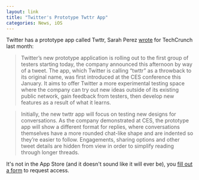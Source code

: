 ```yaml
---
layout: link
title: "Twitter's Prototype Twttr App"
categories: News, iOS
---
```


Twitter has a prototype app called Twttr, Sarah Perez [wrote](https://techcrunch.com/2019/03/11/twitters-new-prototype-app-twttr-launches-today/) for TechCrunch last month:

> Twitter’s  new prototype application is rolling out to the first group of testers starting today, the company announced this afternoon by way of a tweet. The app, which Twitter is calling “twttr” as a throwback to its original name, was first introduced at the CES conference this January. It aims to offer Twitter a more experimental testing space where the company can try out new ideas outside of its existing public network, gain feedback from testers, then develop new features as a result of what it learns.

> Initially, the new twttr app will focus on testing new designs for conversations. As the company demonstrated at CES, the prototype app will show a different format for replies, where conversations themselves have a more rounded chat-like shape and are indented so they’re easier to follow. Engagements, sharing options and other tweet details are hidden from view in order to simplify reading through longer threads.

It's not in the App Store (and it doesn't sound like it will ever be), you [fill out a form](https://survey.twitterfeedback.com/survey/selfserve/53b/190114#?) to request access.